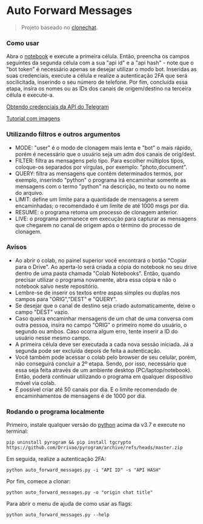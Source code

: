# Auto Forward Messages

> Projeto baseado no [clonechat](https://github.com/apenasrr/clonechat).

### Como usar

Abra o [notebook](https://colab.research.google.com/github/Drrivao/Clonechat-Telegram-Colab/blob/main/Auto_Forward_Messages.ipynb) e execute a primeira célula. Então, preencha os campos seguintes da segunda célula com a sua "api id" e a "api hash" - note que o "bot token" é necessário apenas se desejar utilizar o modo bot. Inseridas as suas credenciais, execute a célula e realize a autenticação 2FA que será socilicitada, inserindo o seu número de telefone. Por fim, concluída essa etapa, insira os nomes ou as IDs dos canais de origem/destino na terceira célula e execute-a.

[Obtendo credenciais da API do Telegram](https://upolar.github.io/clonechats-docs/#obtendo-credenciais-da-api-do-telegram)

[Tutorial com imagens](https://t.me/clonechat_telegram_colab)

### Utilizando filtros e outros argumentos

- MODE: "user" é o modo de clonagem mais lenta e "bot" o mais rápido, porém é necessário que o usuário seja um adm dos canais de orig/dest.
- FILTER: filtra as mensagens pelo tipo. Para escolher múltiplos tipos, coloque-os separados por vírgulas, por exemplo: "photo,document".
- QUERY: filtra as mensagens que contêm determinados termos, por exemplo, inserindo "python" o programa irá encaminhar somente as mensagens com o termo "python" na descrição, no texto ou no nome do arquivo.
- LIMIT: define um limite para a quantidade de mensagens a serem encaminhadas; o recomendado é um limite de até 1000 msgs por dia.
- RESUME: o programa retoma um processo de clonagem anterior.
- LIVE: o programa permanece em execução para capturar as mensagens que chegarem no canal de origem após o término do processo de clonagem.

### Avisos

- Ao abrir o colab, no painel superior você encontrará o botão "Copiar para o Drive". Ao aperta-lo será criada a cópia do notebook no seu drive dentro de uma pasta chamada "Colab Notebooks". Então, quando precisar utilizar o programa novamente, abra essa cópia e não o notebook salvo neste repositório.
- Lembre-se de inserir os textos entre aspas simples ou duplas nos campos para "ORIG","DEST" e "QUERY".
- Se desejar que o canal de destino seja criado automaticamente, deixe o campo "DEST" vazio.
- Caso queira encaminhar mensagens de um chat de uma conversa com outra pessoa, insira no campo "ORIG" o primeiro nome do usuário, o segundo ou ambos. Caso ocorra algum erro, tente inserir a ID do usuário nesse mesmo campo.
- A primeira célula deve ser executada a cada nova sessão iniciada. Já a segunda pode ser excluída depois de feita a autenticação.
- Você também pode acessar o colab pelo browser de seu celular, porém, não conseguirá concluir a 2º etapa. Sendo, por isso, necessário que essa seja feita através de um ambiente desktop (PC/laptop/notebook). Então, poderá continuar utilizando o programa em qualquer dispositivo móvel via colab.
- É possível criar até 50 canais por dia. E o limite recomendado de encaminhamentos de mensagens é de 1000 por dia.

### Rodando o programa localmente

Primeiro, instale qualquer versão do [python](https://www.python.org/downloads/) acima da v3.7 e execute no terminal:

```
pip uninstall pyrogram && pip install tgcrypto https://github.com/Drrivao/pyrogram/archive/refs/heads/master.zip
```

Em seguida, realize a autenticação 2FA:

```
python auto_forward_messages.py -i "API ID" -s "API HASH"
```

Por fim, comece a clonar:

```
python auto_forward_messages.py -o "origin chat title"
```

Para abrir o menu de ajuda de como usar as flags:

```
python auto_forward_messages.py --help
```
